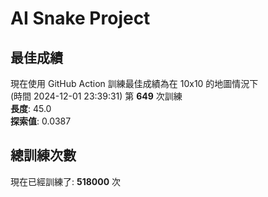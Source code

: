 
# AI Snake Project

## **最佳成績**


















現在使用 GitHub Action 訓練最佳成績為在 10x10 的地圖情況下  
(時間 2024-12-01 23:39:31) 第 **649** 次訓練  
**長度**: 45.0  
**探索值**: 0.0387





































## 總訓練次數
現在已經訓練了: **518000** 次
